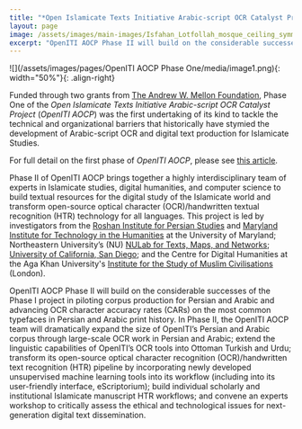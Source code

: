 ```yaml
---
title: "*Open Islamicate Texts Initiative Arabic-script OCR Catalyst Project* (*OpenITI AOCP*) Phase Two"
layout: page
image: /assets/images/main-images/Isfahan_Lotfollah_mosque_ceiling_symmetric_narrow_border.png
excerpt: "OpenITI AOCP Phase II will build on the considerable successes of the Phase I project in piloting corpus production for Persian and Arabic and advancing OCR character accuracy rates (CARs) on the most common typefaces in Persian and Arabic print history"
---
```


![](/assets/images/pages/OpenITI AOCP Phase One/media/image1.png){: width="50%"}{: .align-right}

Funded through two grants from [The Andrew W. Mellon Foundation](https://mellon.org/), Phase One of the *Open Islamicate Texts Initiative Arabic-script OCR Catalyst Project* (*OpenITI AOCP*) was the first undertaking of its kind to tackle the technical and organizational barriers that historically have stymied the development of Arabic-script OCR and digital text production for Islamicate Studies.

For full detail on the first phase of *OpenITI AOCP*, please see [this article](https://medium.com/@openiti/openiti-aocp-9802865a6586).

Phase II of OpenITI AOCP brings together a highly interdisciplinary team of experts in Islamicate studies, digital humanities, and computer science to build textual resources for the digital study of the Islamicate world and transform open-source optical character (OCR)/handwritten textual recognition (HTR) technology for all languages. This project is led by investigators from the [Roshan Institute for Persian Studies](https://sllc.umd.edu/fields/persian) and [Maryland Institute for Technology in the Humanities](https://mith.umd.edu/) at the University of Maryland; Northeastern University’s (NU) [NULab for Texts, Maps, and Networks](https://cssh.northeastern.edu/nulab/); [University of California, San Diego](https://ucsd.edu/); and the Centre for Digital Humanities at the Aga Khan University's [Institute for the Study of Muslim Civilisations](https://www.aku.edu/ismc/Pages/home.aspx) (London). 

OpenITI AOCP Phase II will build on the considerable successes of the Phase I project in piloting corpus production for Persian and Arabic and advancing OCR character accuracy rates (CARs) on the most common typefaces in Persian and Arabic print history. In Phase II, the OpenITI AOCP team will dramatically expand the size of OpenITI’s Persian and Arabic corpus through large-scale OCR work in Persian and Arabic; extend the linguistic capabilities of OpenITI’s OCR tools into Ottoman Turkish and Urdu; transform its open-source optical character recognition (OCR)/handwritten text recognition (HTR) pipeline by incorporating newly developed unsupervised machine learning tools into its workflow (including into its user-friendly interface, eScriptorium); build individual scholarly and institutional Islamicate manuscript HTR workflows; and convene an experts workshop to critically assess the ethical and technological issues for next-generation digital text dissemination.  

